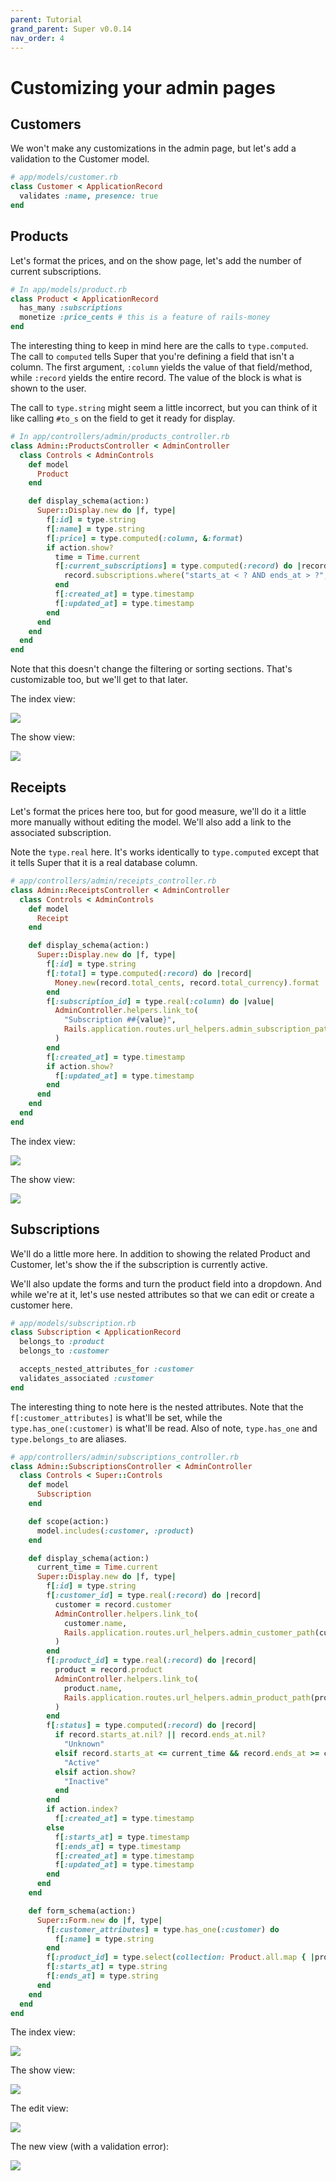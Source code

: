 ```yaml
---
parent: Tutorial
grand_parent: Super v0.0.14
nav_order: 4
---
```

# Customizing your admin pages

## Customers

We won't make any customizations in the admin page, but let's add a validation
to the Customer model.

```ruby
# app/models/customer.rb
class Customer < ApplicationRecord
  validates :name, presence: true
end
```

## Products

Let's format the prices, and on the show page, let's add the number of current
subscriptions.

```ruby
# In app/models/product.rb
class Product < ApplicationRecord
  has_many :subscriptions
  monetize :price_cents # this is a feature of rails-money
end
```

The interesting thing to keep in mind here are the calls to `type.computed`.
The call to `computed` tells Super that you're defining a field that isn't a
column. The first argument, `:column` yields the value of that field/method,
while `:record` yields the entire record. The value of the block is what is
shown to the user.

The call to `type.string` might seem a little incorrect, but you can think of it
like calling `#to_s` on the field to get it ready for display.

```ruby
# In app/controllers/admin/products_controller.rb
class Admin::ProductsController < AdminController
  class Controls < AdminControls
    def model
      Product
    end

    def display_schema(action:)
      Super::Display.new do |f, type|
        f[:id] = type.string
        f[:name] = type.string
        f[:price] = type.computed(:column, &:format)
        if action.show?
          time = Time.current
          f[:current_subscriptions] = type.computed(:record) do |record|
            record.subscriptions.where("starts_at < ? AND ends_at > ?", time, time).size
          end
          f[:created_at] = type.timestamp
          f[:updated_at] = type.timestamp
        end
      end
    end
  end
end
```

Note that this doesn't change the filtering or sorting sections. That's
customizable too, but we'll get to that later.

The index view:

![](/screenshots/0-0-12/products_custom1_index.png)

The show view:

![](/screenshots/0-0-12/products_custom1_show.png)


## Receipts

Let's format the prices here too, but for good measure, we'll do it a little
more manually without editing the model. We'll also add a link to the associated
subscription.

Note the `type.real` here. It's works identically to `type.computed` except that
it tells Super that it is a real database column.

```ruby
# app/controllers/admin/receipts_controller.rb
class Admin::ReceiptsController < AdminController
  class Controls < AdminControls
    def model
      Receipt
    end

    def display_schema(action:)
      Super::Display.new do |f, type|
        f[:id] = type.string
        f[:total] = type.computed(:record) do |record|
          Money.new(record.total_cents, record.total_currency).format
        end
        f[:subscription_id] = type.real(:column) do |value|
          AdminController.helpers.link_to(
            "Subscription ##{value}",
            Rails.application.routes.url_helpers.admin_subscription_path(value)
          )
        end
        f[:created_at] = type.timestamp
        if action.show?
          f[:updated_at] = type.timestamp
        end
      end
    end
  end
end
```

The index view:

![](/screenshots/0-0-12/receipts_custom1_index.png)

The show view:

![](/screenshots/0-0-12/receipts_custom1_show.png)


## Subscriptions

We'll do a little more here. In addition to showing the related Product and
Customer, let's show the if the subscription is currently active.

We'll also update the forms and turn the product field into a dropdown. And
while we're at it, let's use nested attributes so that we can edit or create a
customer here.

```ruby
# app/models/subscription.rb
class Subscription < ApplicationRecord
  belongs_to :product
  belongs_to :customer

  accepts_nested_attributes_for :customer
  validates_associated :customer
end
```

The interesting thing to note here is the nested attributes. Note that the
`f[:customer_attributes]` is what'll be set, while the `type.has_one(:customer)`
is what'll be read. Also of note, `type.has_one` and `type.belongs_to` are
aliases.

```ruby
# app/controllers/admin/subscriptions_controller.rb
class Admin::SubscriptionsController < AdminController
  class Controls < Super::Controls
    def model
      Subscription
    end

    def scope(action:)
      model.includes(:customer, :product)
    end

    def display_schema(action:)
      current_time = Time.current
      Super::Display.new do |f, type|
        f[:id] = type.string
        f[:customer_id] = type.real(:record) do |record|
          customer = record.customer
          AdminController.helpers.link_to(
            customer.name,
            Rails.application.routes.url_helpers.admin_customer_path(customer.id)
          )
        end
        f[:product_id] = type.real(:record) do |record|
          product = record.product
          AdminController.helpers.link_to(
            product.name,
            Rails.application.routes.url_helpers.admin_product_path(product.id)
          )
        end
        f[:status] = type.computed(:record) do |record|
          if record.starts_at.nil? || record.ends_at.nil?
            "Unknown"
          elsif record.starts_at <= current_time && record.ends_at >= current_time
            "Active"
          elsif action.show?
            "Inactive"
          end
        end
        if action.index?
          f[:created_at] = type.timestamp
        else
          f[:starts_at] = type.timestamp
          f[:ends_at] = type.timestamp
          f[:created_at] = type.timestamp
          f[:updated_at] = type.timestamp
        end
      end
    end

    def form_schema(action:)
      Super::Form.new do |f, type|
        f[:customer_attributes] = type.has_one(:customer) do
          f[:name] = type.string
        end
        f[:product_id] = type.select(collection: Product.all.map { |product| [product.name, product.id] })
        f[:starts_at] = type.string
        f[:ends_at] = type.string
      end
    end
  end
end
```

The index view:

![](/screenshots/0-0-12/subscriptions_custom1_index.png)

The show view:

![](/screenshots/0-0-12/subscriptions_custom1_show.png)

The edit view:

![](/screenshots/0-0-12/subscriptions_custom1_edit.png)

The new view (with a validation error):

![](/screenshots/0-0-12/subscriptions_custom1_new.png)
